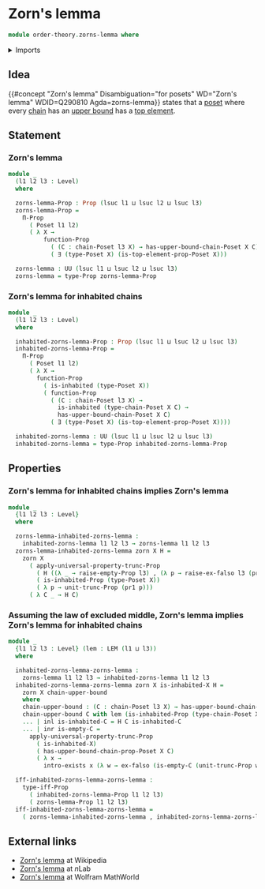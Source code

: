 # Zorn's lemma

```agda
module order-theory.zorns-lemma where
```

<details><summary>Imports</summary>

```agda
open import foundation.dependent-pair-types
open import foundation.empty-types
open import foundation.existential-quantification
open import foundation.inhabited-types
open import foundation.law-of-excluded-middle
open import foundation.logical-equivalences
open import foundation.propositional-truncations
open import foundation.universe-levels

open import foundation-core.coproduct-types
open import foundation-core.propositions

open import order-theory.chains-posets
open import order-theory.posets
open import order-theory.top-elements-posets
open import order-theory.upper-bounds-chains-posets
```

</details>

## Idea

{{#concept "Zorn's lemma" Disambiguation="for posets" WD="Zorn's lemma" WDID=Q290810 Agda=zorns-lemma}}
states that a [poset](order-theory.posets.md) where every
[chain](order-theory.chains-posets.md) has an
[upper bound](order-theory.upper-bounds-chains-posets.md) has a
[top element](order-theory.top-elements-posets.md).

## Statement

### Zorn's lemma

```agda
module _
  (l1 l2 l3 : Level)
  where

  zorns-lemma-Prop : Prop (lsuc l1 ⊔ lsuc l2 ⊔ lsuc l3)
  zorns-lemma-Prop =
    Π-Prop
      ( Poset l1 l2)
      ( λ X →
          function-Prop
            ( (C : chain-Poset l3 X) → has-upper-bound-chain-Poset X C)
            ( ∃ (type-Poset X) (is-top-element-prop-Poset X)))

  zorns-lemma : UU (lsuc l1 ⊔ lsuc l2 ⊔ lsuc l3)
  zorns-lemma = type-Prop zorns-lemma-Prop
```

### Zorn's lemma for inhabited chains

```agda
module _
  (l1 l2 l3 : Level)
  where

  inhabited-zorns-lemma-Prop : Prop (lsuc l1 ⊔ lsuc l2 ⊔ lsuc l3)
  inhabited-zorns-lemma-Prop =
    Π-Prop
      ( Poset l1 l2)
      ( λ X →
        function-Prop
          ( is-inhabited (type-Poset X))
          ( function-Prop
            ( (C : chain-Poset l3 X) →
              is-inhabited (type-chain-Poset X C) →
              has-upper-bound-chain-Poset X C)
            ( ∃ (type-Poset X) (is-top-element-prop-Poset X))))

  inhabited-zorns-lemma : UU (lsuc l1 ⊔ lsuc l2 ⊔ lsuc l3)
  inhabited-zorns-lemma = type-Prop inhabited-zorns-lemma-Prop
```

## Properties

### Zorn's lemma for inhabited chains implies Zorn's lemma

```agda
module _
  {l1 l2 l3 : Level}
  where

  zorns-lemma-inhabited-zorns-lemma :
    inhabited-zorns-lemma l1 l2 l3 → zorns-lemma l1 l2 l3
  zorns-lemma-inhabited-zorns-lemma zorn X H =
    zorn X
      ( apply-universal-property-trunc-Prop
        ( H ((λ _ → raise-empty-Prop l3) , (λ p → raise-ex-falso l3 (pr2 p))))
        ( is-inhabited-Prop (type-Poset X))
        ( λ p → unit-trunc-Prop (pr1 p)))
      ( λ C _ → H C)
```

### Assuming the law of excluded middle, Zorn's lemma implies Zorn's lemma for inhabited chains

```agda
module _
  {l1 l2 l3 : Level} (lem : LEM (l1 ⊔ l3))
  where

  inhabited-zorns-lemma-zorns-lemma :
    zorns-lemma l1 l2 l3 → inhabited-zorns-lemma l1 l2 l3
  inhabited-zorns-lemma-zorns-lemma zorn X is-inhabited-X H =
    zorn X chain-upper-bound
    where
    chain-upper-bound : (C : chain-Poset l3 X) → has-upper-bound-chain-Poset X C
    chain-upper-bound C with lem (is-inhabited-Prop (type-chain-Poset X C))
    ... | inl is-inhabited-C = H C is-inhabited-C
    ... | inr is-empty-C =
      apply-universal-property-trunc-Prop
        ( is-inhabited-X)
        ( has-upper-bound-chain-prop-Poset X C)
        ( λ x →
          intro-exists x (λ w → ex-falso (is-empty-C (unit-trunc-Prop w))))

  iff-inhabited-zorns-lemma-zorns-lemma :
    type-iff-Prop
      ( inhabited-zorns-lemma-Prop l1 l2 l3)
      ( zorns-lemma-Prop l1 l2 l3)
  iff-inhabited-zorns-lemma-zorns-lemma =
    ( zorns-lemma-inhabited-zorns-lemma , inhabited-zorns-lemma-zorns-lemma)
```

## External links

- [Zorn's lemma](https://en.wikipedia.org/wiki/Zorn%27s_lemma) at Wikipedia
- [Zorn's lemma](https://ncatlab.org/nlab/show/Zorn%27s+lemma) at $n$Lab
- [Zorn's lemma](https://mathworld.wolfram.com/ZornsLemma.html) at Wolfram
  MathWorld
